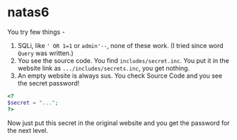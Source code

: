 # natas6
You try few things - 
1. SQLi, like `' OR 1=1` or `admin'--`, none of these work. (I tried since word `Query` was written.)
2. You see the source code. You find `includes/secret.inc`. You put it in the website link as `.../includes/secrets.inc`, you get nothing.
3. An empty website is always sus. You check Source Code and you see the secret password!
```php
<?
$secret = "...";
?>
```
Now just put this secret in the original website and you get the password for the next level.